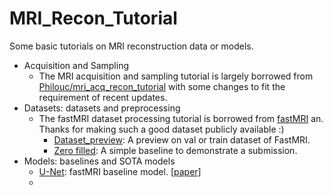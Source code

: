 # MRI_Recon_Tutorial

Some basic tutorials on MRI reconstruction data or models.

- Acquisition and Sampling
  - The MRI acquisition and sampling tutorial is largely borrowed from [Philouc/mri_acq_recon_tutorial](https://github.com/philouc/mri_acq_recon_tutorial/) with some changes to fit the requirement of recent updates.
- Datasets: datasets and preprocessing
  - The fastMRI dataset processing tutorial is borrowed from [fastMRI](https://github.com/facebookresearch/fastMRI) an. Thanks for making such a good dataset publicly available :)
    - [Dataset_preview](https://github.com/YuyangXueEd/MRI_Recon_Tutorial/tree/main/Datasets/FastMRI/dataset_preview.ipynb): A preview on val or train dataset of FastMRI.
    - [Zero filled](https://github.com/YuyangXueEd/MRI_Recon_Tutorial/tree/main/Datasets/FastMRI/zero_filled.ipynb): A simple baseline to demonstrate a submission. 
- Models: baselines and SOTA models
  - [U-Net](https://github.com/YuyangXueEd/MRI_Recon_Tutorial/tree/main/Models/unet): fastMRI baseline model. [[paper]](https://arxiv.org/abs/1811.08839)
  - 
